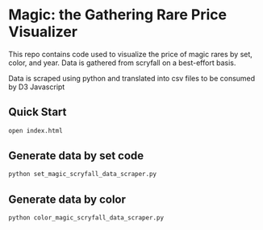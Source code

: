 # Magic: the Gathering Rare Price Visualizer

This repo contains code used to visualize the price of magic rares by set, color, and year. Data is gathered from scryfall on a best-effort basis.

Data is scraped using python and translated into csv files to be consumed by D3 Javascript

## Quick Start

```sh
open index.html
```

## Generate data by set code

```sh
python set_magic_scryfall_data_scraper.py
```

## Generate data by color

```sh
python color_magic_scryfall_data_scraper.py
```
